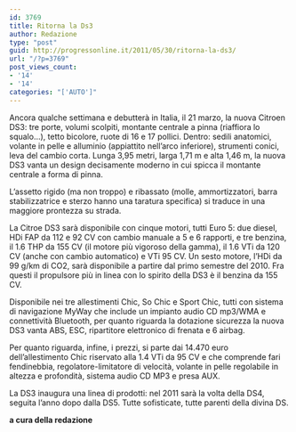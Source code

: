 ```yaml
---
id: 3769
title: Ritorna la Ds3
author: Redazione
type: "post"
guid: http://progressonline.it/2011/05/30/ritorna-la-ds3/
url: "/?p=3769"
post_views_count:
- '14'
- '14'
categories: "['AUTO']"
---
```


Ancora qualche settimana e debutterà in Italia, il 21 marzo, la nuova Citroen DS3: tre porte, volumi scolpiti, montante centrale a pinna (riaffiora lo squalo…), tetto bicolore, ruote di 16 e 17 pollici. Dentro: sedili anatomici, volante in pelle e alluminio (appiattito nell’arco inferiore), strumenti conici, leva del cambio corta. Lunga 3,95 metri, larga 1,71 m e alta 1,46 m, la nuova DS3 vanta un design decisamente moderno in cui spicca il montante centrale a forma di pinna.

L’assetto rigido (ma non troppo) e ribassato (molle, ammortizzatori, barra stabilizzatrice e sterzo hanno una taratura specifica) si traduce in una maggiore prontezza su strada.

La Citroe DS3 sarà disponibile con cinque motori, tutti Euro 5: due diesel, HDi FAP da 112 e 92 CV con cambio manuale a 5 e 6 rapporti, e tre benzina, il 1.6 THP da 155 CV (il motore più vigoroso della gamma), il 1.6 VTi da 120 CV (anche con cambio automatico) e VTi 95 CV. Un sesto motore, l’HDi da 99 g/km di CO2, sarà disponibile a partire dal primo semestre del 2010. Fra questi il propulsore più in linea con lo spirito della DS3 è il benzina da 155 CV.

<a name="ed_Id_1"></a><a name="ed_Id_2"></a><a name="ed_Id_3"></a>Disponibile nei tre allestimenti Chic, So Chic e Sport Chic, tutti con sistema di navigazione MyWay che include un impianto audio CD mp3/WMA e connettività Bluetooth, per quanto riguarda la dotazione sicurezza la nuova DS3 vanta ABS, ESC, ripartitore elettronico di frenata e 6 airbag.

<a name="ed_Id_4"></a><a name="ed_Id_5"></a>Per quanto riguarda, infine, i prezzi, si parte dai 14.470 euro dell’allestimento Chic riservato alla 1.4 VTi da 95 CV e che comprende fari fendinebbia, regolatore-limitatore di velocità, volante in pelle regolabile in altezza e profondità, sistema audio CD MP3 e presa AUX.

La DS3 inaugura una linea di prodotti: nel 2011 sarà la volta della DS4, seguita l’anno dopo dalla DS5. Tutte sofisticate, tutte parenti della divina DS.

**a cura della redazione**